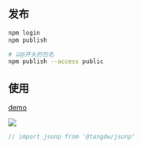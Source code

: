 ## 发布

```bash
npm login
npm publish

# 以@开头的包名
npm publish --access public
```

## 使用

[demo](./index.html)

![](./demo.png)

```ts
// import jsonp from '@tangdw/jsonp'

```

